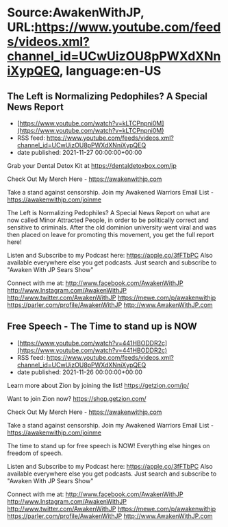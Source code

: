 # Source:AwakenWithJP, URL:https://www.youtube.com/feeds/videos.xml?channel_id=UCwUizOU8pPWXdXNniXypQEQ, language:en-US

## The Left is Normalizing Pedophiles? A Special News Report
 - [https://www.youtube.com/watch?v=kLTCPnpni0M](https://www.youtube.com/watch?v=kLTCPnpni0M)
 - RSS feed: https://www.youtube.com/feeds/videos.xml?channel_id=UCwUizOU8pPWXdXNniXypQEQ
 - date published: 2021-11-27 00:00:00+00:00

Grab your Dental Detox Kit at https://dentaldetoxbox.com/jp

Check Out My Merch Here - https://awakenwithjp.com

Take a stand against censorship. Join my Awakened Warriors Email List - https://awakenwithjp.com/joinme

The Left is Normalizing Pedophiles? A Special News Report on what are now called Minor Attracted People, in order to be politically correct and sensitive to criminals. After the old dominion university went viral and was then placed on leave for promoting this movement, you get the full report here!

Listen and Subscribe to my Podcast here: 
https://apple.co/3fFTbPC
Also available everywhere else you get podcasts. Just search and subscribe to "Awaken With JP Sears Show"

Connect with me at: 
http://www.facebook.com/AwakenWithJP
http://www.Instagram.com/AwakenWithJP
http://www.twitter.com/AwakenWithJP
https://mewe.com/p/awakenwithjp
https://parler.com/profile/AwakenWithJP
http://www.AwakenWithJP.com

## Free Speech - The Time to stand up is NOW
 - [https://www.youtube.com/watch?v=441HBODDR2c](https://www.youtube.com/watch?v=441HBODDR2c)
 - RSS feed: https://www.youtube.com/feeds/videos.xml?channel_id=UCwUizOU8pPWXdXNniXypQEQ
 - date published: 2021-11-26 00:00:00+00:00

Learn more about Zion by joining the list! https://getzion.com/jp/

Want to join Zion now? https://shop.getzion.com/

Check Out My Merch Here - https://awakenwithjp.com

Take a stand against censorship. Join my Awakened Warriors Email List - https://awakenwithjp.com/joinme

The time to stand up for free speech is NOW! Everything else hinges on freedom of speech.

Listen and Subscribe to my Podcast here: 
https://apple.co/3fFTbPC
Also available everywhere else you get podcasts. Just search and subscribe to "Awaken With JP Sears Show"

Connect with me at: 
http://www.facebook.com/AwakenWithJP
http://www.Instagram.com/AwakenWithJP
http://www.twitter.com/AwakenWithJP
https://mewe.com/p/awakenwithjp
https://parler.com/profile/AwakenWithJP
http://www.AwakenWithJP.com

